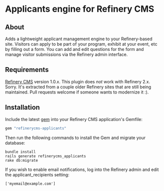 # Applicants engine for Refinery CMS

## About

Adds a lightweight applicant management engine to your Refinery-based site.
Visitors can apply to be part of your program, exhibit at your event, etc by
filling out a form. You can add and edit questions for the form and manage
visitor submissions via the Refinery admin interface.


## Requirements

[Refinery CMS](http://refinerycms.com) version 1.0.x. This plugin does _not_
work with Refinery 2.x. Sorry. It's extracted from a couple older Refinery sites
that are still being maintained. Pull requests welcome if someone wants to
modernize it :).


## Installation

Include the latest [gem](http://rubygems.org/gems/refinerycms-applicants) into your
Refinery CMS application's Gemfile:

```ruby
gem "refinerycms-applicants"
```

Then run the following commands to install the Gem and migrate your database:

    bundle install
    rails generate refinerycms_applicants
    rake db:migrate

If you wish to enable email notifications, log into the Refinery admin and edit
the applicant_recipients setting:

    ['myemail@example.com']
